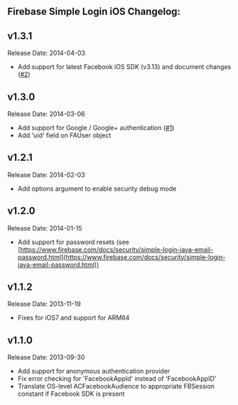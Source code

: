 ## Firebase Simple Login iOS Changelog:

v1.3.1
-------------
Release Date: 2014-04-03

* Add support for latest Facebook iOS SDK (v3.13) and document changes ([#2](https://github.com/firebase/firebase-simple-login/issues/2))

v1.3.0
-------------
Release Date: 2014-03-06

* Add support for Google / Google+ authentication ([#1](https://github.com/firebase/firebase-simple-login/issues/1))
* Add 'uid' field on FAUser object

v1.2.1
-------------
Release Date: 2014-02-03

* Add options argument to enable security debug mode

v1.2.0
-------------
Release Date: 2014-01-15

* Add support for password resets (see [https://www.firebase.com/docs/security/simple-login-java-email-password.html](https://www.firebase.com/docs/security/simple-login-java-email-password.html))

v1.1.2
-------------
Release Date: 2013-11-19

* Fixes for iOS7 and support for ARM64

v1.1.0
-------------
Release Date: 2013-09-30

* Add support for anonymous authentication provider
* Fix error checking for 'FacebookAppId' instead of 'FacebookAppID'
* Translate OS-level ACFacebookAudience to appropriate FBSession constant if Facebook SDK is present
